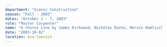 ```yaml
---
department: "Scenic Construction"
season: "Fall - 2003"
dates: "October 2 - 7, 2003"
role: "Master Carpenter"
name: "A Chorus Line by James Kirkwood, Nicholas Dante, Marvin Hamlisch and Edward Kleban*"
date: "2003-10-02"
location: ecu-loessin
---
```

